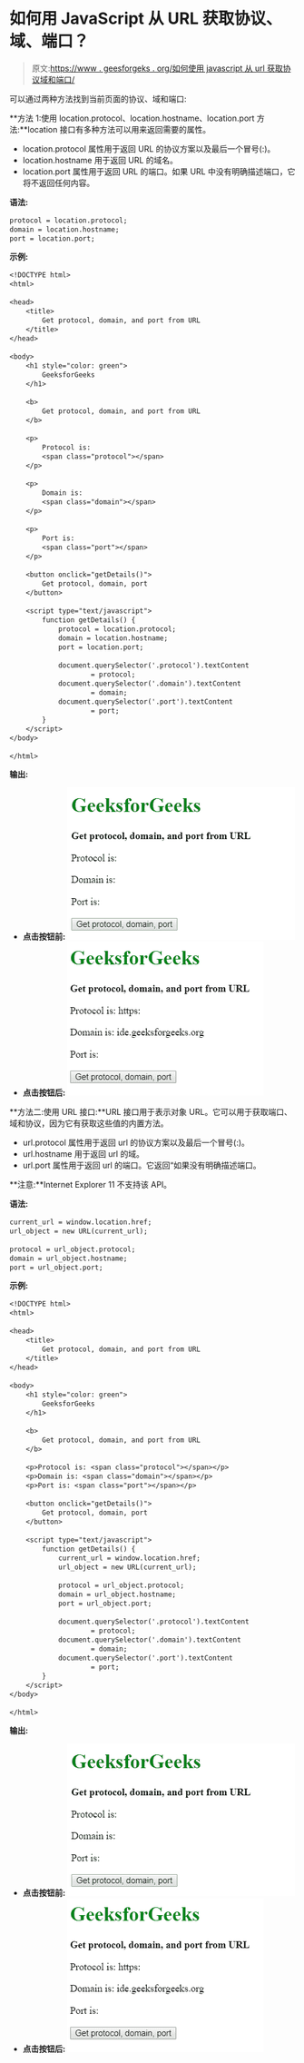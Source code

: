 # 如何用 JavaScript 从 URL 获取协议、域、端口？

> 原文:[https://www . geesforgeks . org/如何使用 javascript 从 url 获取协议域和端口/](https://www.geeksforgeeks.org/how-to-get-protocol-domain-and-port-from-url-using-javascript/)

可以通过两种方法找到当前页面的协议、域和端口:

**方法 1:使用 location.protocol、location.hostname、location.port 方法:**location 接口有多种方法可以用来返回需要的属性。

*   location.protocol 属性用于返回 URL 的协议方案以及最后一个冒号(:)。
*   location.hostname 用于返回 URL 的域名。
*   location.port 属性用于返回 URL 的端口。如果 URL 中没有明确描述端口，它将不返回任何内容。

**语法:**

```
protocol = location.protocol;
domain = location.hostname;
port = location.port;
```

**示例:**

```
<!DOCTYPE html>
<html>

<head>
    <title>
        Get protocol, domain, and port from URL
    </title>
</head>

<body>
    <h1 style="color: green">
        GeeksforGeeks
    </h1>

    <b>
        Get protocol, domain, and port from URL
    </b>

    <p>
        Protocol is: 
        <span class="protocol"></span>
    </p>

    <p>
        Domain is: 
        <span class="domain"></span>
    </p>

    <p>
        Port is: 
        <span class="port"></span>
    </p>

    <button onclick="getDetails()">
        Get protocol, domain, port
    </button>

    <script type="text/javascript">
        function getDetails() {
            protocol = location.protocol;
            domain = location.hostname;
            port = location.port;

            document.querySelector('.protocol').textContent
                    = protocol;
            document.querySelector('.domain').textContent
                    = domain;
            document.querySelector('.port').textContent
                    = port;
        }
    </script>
</body>

</html>                    
```

**输出:**

*   **点击按钮前:**
    ![](img/afe37e5d56a8c8c5618b727a7f212593.png)
*   **点击按钮后:**
    ![](img/81cd25d6fdaad259c385e4f0c4302219.png)

**方法二:使用 URL 接口:**URL 接口用于表示对象 URL。它可以用于获取端口、域和协议，因为它有获取这些值的内置方法。

*   url.protocol 属性用于返回 url 的协议方案以及最后一个冒号(:)。
*   url.hostname 用于返回 url 的域。
*   url.port 属性用于返回 url 的端口。它返回“如果没有明确描述端口。

**注意:**Internet Explorer 11 不支持该 API。

**语法:**

```
current_url = window.location.href;
url_object = new URL(current_url);

protocol = url_object.protocol;
domain = url_object.hostname;
port = url_object.port;
```

**示例:**

```
<!DOCTYPE html>
<html>

<head>
    <title>
        Get protocol, domain, and port from URL
    </title>
</head>

<body>
    <h1 style="color: green">
        GeeksforGeeks
    </h1>

    <b>
        Get protocol, domain, and port from URL
    </b>

    <p>Protocol is: <span class="protocol"></span></p>
    <p>Domain is: <span class="domain"></span></p>
    <p>Port is: <span class="port"></span></p>

    <button onclick="getDetails()">
        Get protocol, domain, port
    </button>

    <script type="text/javascript">
        function getDetails() {
            current_url = window.location.href;
            url_object = new URL(current_url);

            protocol = url_object.protocol;
            domain = url_object.hostname;
            port = url_object.port;

            document.querySelector('.protocol').textContent
                    = protocol;
            document.querySelector('.domain').textContent
                    = domain;
            document.querySelector('.port').textContent
                    = port;
        }
    </script>
</body>

</html>                    
```

**输出:**

*   **点击按钮前:**
    ![](img/afe37e5d56a8c8c5618b727a7f212593.png)
*   **点击按钮后:**
    ![](img/81cd25d6fdaad259c385e4f0c4302219.png)
